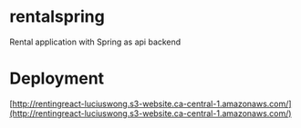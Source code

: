 # rentalspring
Rental application with Spring as api backend

# Deployment
[http://rentingreact-luciuswong.s3-website.ca-central-1.amazonaws.com/](http://rentingreact-luciuswong.s3-website.ca-central-1.amazonaws.com/)

